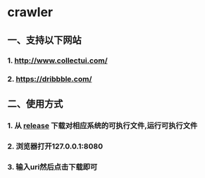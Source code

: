 # crawler
## 一、支持以下网站
### 1. http://www.collectui.com/
### 2. https://dribbble.com/
## 二、使用方式
### 1. 从 [release](https://github.com/iamwyc/crawler/releases/) 下载对相应系统的可执行文件,运行可执行文件
### 2. 浏览器打开127.0.0.1:8080
### 3. 输入uri然后点击下载即可
